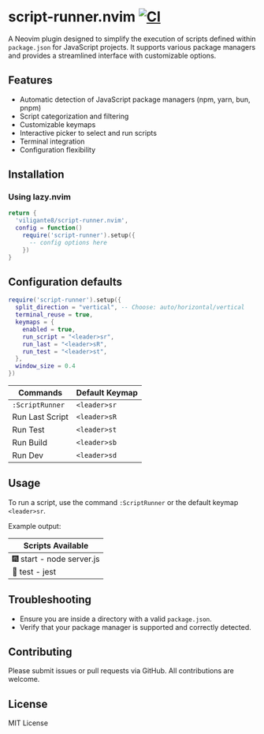 # script-runner.nvim [![CI](https://github.com/viligante8/script-runner.nvim/actions/workflows/ci.yml/badge.svg?event=push)](https://github.com/viligante8/script-runner.nvim/actions/workflows/ci.yml)

A Neovim plugin designed to simplify the execution of scripts defined within `package.json` for JavaScript projects.
It supports various package managers and provides a streamlined interface with customizable options.

## Features

- Automatic detection of JavaScript package managers (npm, yarn, bun, pnpm)
- Script categorization and filtering
- Customizable keymaps
- Interactive picker to select and run scripts
- Terminal integration
- Configuration flexibility

## Installation

### Using lazy.nvim

```lua nvim/lua/plugins/script-runner.lua
return {
  'viligante8/script-runner.nvim',
  config = function()
    require('script-runner').setup({
      -- config options here
    })
}
```

## Configuration defaults

```lua
require('script-runner').setup({
  split_direction = "vertical", -- Choose: auto/horizontal/vertical
  terminal_reuse = true,
  keymaps = {
    enabled = true,
    run_script = "<leader>sr",
    run_last = "<leader>sR",
    run_test = "<leader>st",
  },
  window_size = 0.4
})
```

| Commands        | Default Keymap |
| --------------- | -------------- |
| `:ScriptRunner` | `<leader>sr`   |
| Run Last Script | `<leader>sR`   |
| Run Test        | `<leader>st`   |
| Run Build       | `<leader>sb`   |
| Run Dev         | `<leader>sd`   |

## Usage

To run a script, use the command `:ScriptRunner` or the default keymap `<leader>sr`.

Example output:

| Scripts Available         |
| ------------------------- |
| 🎆 start - node server.js |
| 🧪 test - jest            |

## Troubleshooting

- Ensure you are inside a directory with a valid `package.json`.
- Verify that your package manager is supported and correctly detected.

## Contributing

Please submit issues or pull requests via GitHub. All contributions are welcome.

## License

MIT License
